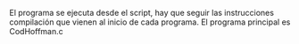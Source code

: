 El programa se ejecuta desde el script, hay que seguir las instrucciones compilación que vienen al inicio de cada programa.
El programa principal es CodHoffman.c
